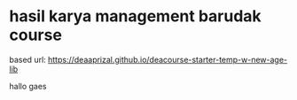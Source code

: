 <h1>hasil karya management barudak course</h1>

based url: https://deaaprizal.github.io/deacourse-starter-temp-w-new-age-lib

<p>hallo gaes</p>
